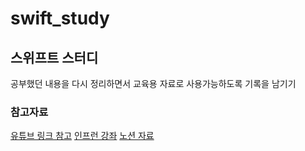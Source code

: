 # swift_study


## 스위프트 스터디 
공부했던 내용을 다시 정리하면서 교육용 자료로 사용가능하도록 기록을 남기기

### 참고자료

[유튜브 링크 참고](https://www.youtube.com/c/%EA%B0%9C%EB%B0%9C%ED%95%98%EB%8A%94%EC%A0%95%EB%8C%80%EB%A6%AC/playlists)
[인프런 강좌](https://www.inflearn.com/course/%EC%A0%95%EB%8C%80%EB%A6%AC-%EC%8A%A4%EC%9C%84%ED%94%84%ED%8A%B8-%EA%B8%B0%EC%B4%88)
[노션 자료](https://spangle-wedelia-2dc.notion.site/Swift-Tip-of-the-day-c428bfd990674bcfa2a4973e5d08c4eb)